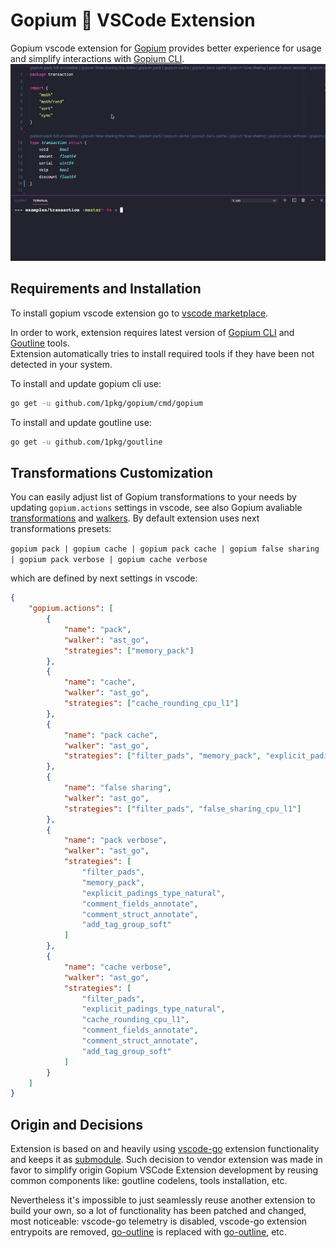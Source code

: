 # Gopium 🌺 VSCode Extension

Gopium vscode extension for [Gopium](https://github.com/1pkg/gopium) provides better experience for usage and simplify interactions with [Gopium CLI](https://github.com/1pkg/gopium/tree/master/cmd/gopium).
![](vscode.gif)

## Requirements and Installation

To install gopium vscode extension go to [vscode marketplace](https://marketplace.visualstudio.com/items?itemName=1pkg.gopium).

In order to work, extension requires latest version of [Gopium CLI](https://github.com/1pkg/gopium/tree/master/cmd/gopium) and [Goutline](https://github.com/1pkg/goutline) tools.  
Extension automatically tries to install required tools if they have been not detected in your system.

To install and update gopium cli use:

```bash
go get -u github.com/1pkg/gopium/cmd/gopium
```

To install and update goutline use:

```bash
go get -u github.com/1pkg/goutline
```

## Transformations Customization

You can easily adjust list of Gopium transformations to your needs by updating `gopium.actions` settings in vscode, see also Gopium avaliable [transformations](https://github.com/1pkg/gopium/tree/master/cmd/gopium#strategies-and-transformations) and [walkers](https://github.com/1pkg/gopium/tree/master/cmd/gopium#walkers-and-formatters).
By default extension uses next transformations presets:

`gopium pack | gopium cache | gopium pack cache | gopium false sharing | gopium pack verbose | gopium cache verbose`

which are defined by next settings in vscode:

```json
{
	"gopium.actions": [
		{
			"name": "pack",
			"walker": "ast_go",
			"strategies": ["memory_pack"]
		},
		{
			"name": "cache",
			"walker": "ast_go",
			"strategies": ["cache_rounding_cpu_l1"]
		},
		{
			"name": "pack cache",
			"walker": "ast_go",
			"strategies": ["filter_pads", "memory_pack", "explicit_padings_type_natural", "cache_rounding_cpu_l1"]
		},
		{
			"name": "false sharing",
			"walker": "ast_go",
			"strategies": ["filter_pads", "false_sharing_cpu_l1"]
		},
		{
			"name": "pack verbose",
			"walker": "ast_go",
			"strategies": [
				"filter_pads",
				"memory_pack",
				"explicit_padings_type_natural",
				"comment_fields_annotate",
				"comment_struct_annotate",
				"add_tag_group_soft"
			]
		},
		{
			"name": "cache verbose",
			"walker": "ast_go",
			"strategies": [
				"filter_pads",
				"explicit_padings_type_natural",
				"cache_rounding_cpu_l1",
				"comment_fields_annotate",
				"comment_struct_annotate",
				"add_tag_group_soft"
			]
		}
	]
}
```

## Origin and Decisions

Extension is based on and heavily using [vscode-go](https://github.com/microsoft/vscode-go) extension functionality and keeps it as [submodule](src/vscode-go). Such decision to vendor extension was made in favor to simplify origin Gopium VSCode Extension development by reusing common components like: goutline codelens, tools installation, etc.

Nevertheless it's impossible to just seamlessly reuse another extension to build your own, so a lot of functionality has been patched and changed, most noticeable: vscode-go telemetry is disabled, vscode-go extension entrypoits are removed, [go-outline](https://github.com/ramya-rao-a/go-outline) is replaced with [go-outline](https://github.com/1pkg/goutline), etc.
